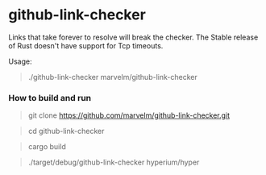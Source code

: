 # github-link-checker
Links that take forever to resolve will break the checker.
The Stable release of Rust doesn't have support for Tcp timeouts.

Usage:
>./github-link-checker marvelm/github-link-checker

### How to build and run
>git clone https://github.com/marvelm/github-link-checker.git

>cd github-link-checker

>cargo build

>./target/debug/github-link-checker hyperium/hyper

